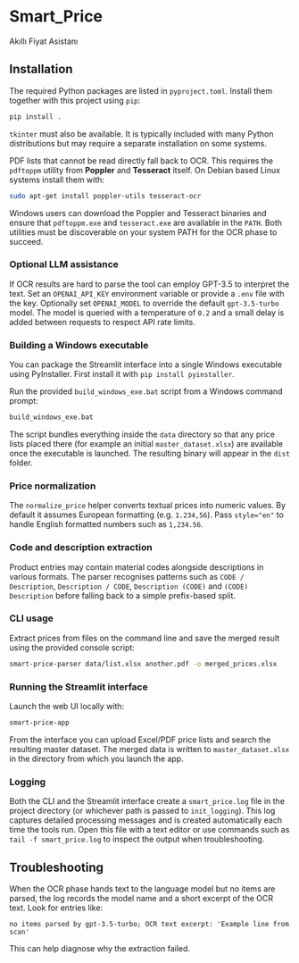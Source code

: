 # Smart_Price

Akıllı Fiyat Asistanı

## Installation

The required Python packages are listed in `pyproject.toml`. Install them together with this project using `pip`:

```bash
pip install .
```

`tkinter` must also be available. It is typically included with many Python distributions but may require a separate installation on some systems.

PDF lists that cannot be read directly fall back to OCR. This requires the
`pdftoppm` utility from **Poppler** and **Tesseract** itself. On Debian based
Linux systems install them with:

```bash
sudo apt-get install poppler-utils tesseract-ocr
```

Windows users can download the Poppler and Tesseract binaries and ensure that
`pdftoppm.exe` and `tesseract.exe` are available in the `PATH`. Both utilities
must be discoverable on your system PATH for the OCR phase to succeed.

### Optional LLM assistance

If OCR results are hard to parse the tool can employ GPT-3.5 to interpret the
text. Set an `OPENAI_API_KEY` environment variable or provide a `.env` file with
the key. Optionally set `OPENAI_MODEL` to override the default `gpt-3.5-turbo`
model. The model is queried with a temperature of `0.2` and a small delay is
added between requests to respect API rate limits.

### Building a Windows executable

You can package the Streamlit interface into a single Windows executable using
PyInstaller. First install it with `pip install pyinstaller`.

Run the provided `build_windows_exe.bat` script from a Windows command
prompt:

```bat
build_windows_exe.bat
```

The script bundles everything inside the `data` directory so that any price
lists placed there (for example an initial `master_dataset.xlsx`) are available
once the executable is launched. The resulting binary will appear in the
`dist` folder.

### Price normalization

The `normalize_price` helper converts textual prices into numeric values. By
default it assumes European formatting (e.g. `1.234,56`). Pass
`style="en"` to handle English formatted numbers such as `1,234.56`.

### Code and description extraction

Product entries may contain material codes alongside descriptions in various formats. The parser recognises patterns such as `CODE / Description`, `Description / CODE`, `Description (CODE)` and `(CODE) Description` before falling back to a simple prefix-based split.


### CLI usage

Extract prices from files on the command line and save the merged result using the provided console script:

```bash
smart-price-parser data/list.xlsx another.pdf -o merged_prices.xlsx
```

### Running the Streamlit interface

Launch the web UI locally with:

```bash
smart-price-app
```

From the interface you can upload Excel/PDF price lists and search the
resulting master dataset. The merged data is written to `master_dataset.xlsx`
in the directory from which you launch the app.

### Logging

Both the CLI and the Streamlit interface create a `smart_price.log` file in the
project directory (or whichever path is passed to `init_logging`). This log
captures detailed processing messages and is created automatically each time the
tools run. Open this file with a text editor or use commands such as
`tail -f smart_price.log` to inspect the output when troubleshooting.

## Troubleshooting

When the OCR phase hands text to the language model but no items are parsed, the
log records the model name and a short excerpt of the OCR text. Look for entries
like:

```
no items parsed by gpt-3.5-turbo; OCR text excerpt: 'Example line from scan'
```

This can help diagnose why the extraction failed.
